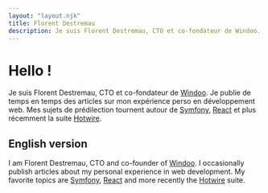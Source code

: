 ```yaml
---
layout: "layout.njk"
title: Florent Destremau
description: Je suis Florent Destremau, CTO et co-fondateur de Windoo.
---
```


# Hello !

Je suis Florent Destremau, CTO et co-fondateur de [Windoo](https://windoo.fr). Je publie de temps en temps des articles sur mon expérience perso en développement web. Mes sujets de prédilection tournent autour de [Symfony](https://symfony.com/), [React](https://react.dev/) et plus récemment la suite [Hotwire](https://hotwired.dev/).

## English version

I am Florent Destremau, CTO and co-founder of [Windoo](https://windoo.fr). I occasionally publish articles about my personal experience in web development. My favorite topics are [Symfony](https://symfony.com/), [React](https://react.dev/) and more recently the [Hotwire](https://hotwired.dev/) suite.
